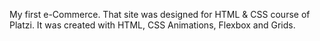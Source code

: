 My first e-Commerce. That site was designed for HTML & CSS course of Platzi. It was created with HTML, CSS Animations, Flexbox and Grids. 
